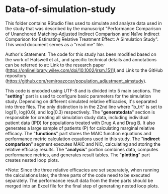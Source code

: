 # Data-of-simulation-study
This folder contains RStudio files used to simulate and analyze data used in the study that was described by the manuscript "Performance Comparison of Unanchored Matching-Adjusted Indirect Comparison and Naïve Indirect Comparison for Estimating Relative Treatment Effect: A Simulation Study". This word document serves as a "read me" file.

Author's Statement: The code for this study has been modified based on the work of Hatswell et al., and specific technical details and annotations can be referred to at: Link to the research paper (https://onlinelibrary.wiley.com/doi/10.1002/jrsm.1511),and Link to the GitHub repository (https://github.com/remiroazocar/population_adjustment_simstudy).

This code is encoded using UTF-8 and is divided into 5 main sections. 
The "**setting**" part is used to configure basic parameters for the simulation study. Depending on different simulated relative efficacies, it's separated into three files. The only distinction is in the 22nd line where "b_trt" is set to log(1), log(0.6), and log(0.3) respectively.
The "**generatedata**" section is responsible for creating all simulation study data, including individual patient data (IPD) for populations treated with Drug A and Drug B. It also generates a large sample of patients (P) for calculating marginal relative efficacy.
The "**functions**" part stores the MAIC function equations and performance metric calculation equations used in this study.
The "**indirect comparison**" segment executes MAIC and NIC, calculating and storing the relative efficacy results.
The "**analysis**" portion combines data, computes performance metrics, and generates result tables.
The "**plotting**" part creates nested loop plots.

*Note: Since the three relative efficacies are set separately, when running the calculations later, the three parts of the code need to be executed separately. The performance result data from the three parts should be merged into an Excel file for the final step of generating nested loop plots.
